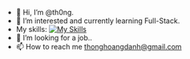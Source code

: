 - 👋 Hi, I’m @th0ng.
- 👀 I’m interested and currently learning Full-Stack.
- My skills:
[![My Skills](https://skillicons.dev/icons?i=aws,gcp,azure,react,vue,flutter&perline=3)](https://skillicons.dev)
- 💞️ I’m looking for a job..
- 📫 How to reach me thonghoangdanh@gmail.com

<!---
th0ng/th0ng is a ✨ special ✨ repository because its `README.md` (this file) appears on your GitHub profile.
You can click the Preview link to take a look at your changes.
--->
